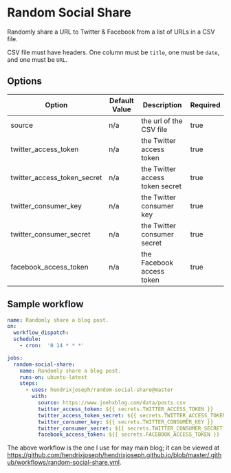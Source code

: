 # Random Social Share

Randomly share a URL to Twitter & Facebook from a list of URLs in a CSV file.

CSV file must have headers. One column must be `title`, one must be `date`, and one must be `URL`.

## Options

| Option | Default Value | Description | Required |
|--------|--------|--------|--------|
| source | n/a | the url of the CSV file | true |
| twitter_access_token | n/a | the Twitter access token | true |
| twitter_access_token_secret | n/a | the Twitter access token secret| true |
| twitter_consumer_key | n/a | the Twitter consumer key | true |
| twitter_consumer_secret | n/a | the Twitter consumer secret | true |
| facebook_access_token | n/a | the Facebook access token | true |

## Sample workflow

```yml
name: Randomly share a blog post.
on:
  workflow_dispatch:
  schedule:
    - cron:  '0 14 * * *'

jobs:
  random-social-share:
    name: Randomly share a blog post.
    runs-on: ubuntu-latest
    steps:
      - uses: hendrixjoseph/random-social-share@master
        with:
          source: https://www.joehxblog.com/data/posts.csv
          twitter_access_token: ${{ secrets.TWITTER_ACCESS_TOKEN }}
          twitter_access_token_secret: ${{ secrets.TWITTER_ACCESS_TOKEN_SECRET }}
          twitter_consumer_key: ${{ secrets.TWITTER_CONSUMER_KEY }}
          twitter_consumer_secret: ${{ secrets.TWITTER_CONSUMER_SECRET }}
          facebook_access_token: ${{ secrets.FACEBOOK_ACCESS_TOKEN }}
```

The above workflow is the one I use for may main blog; it can be viewed at <https://github.com/hendrixjoseph/hendrixjoseph.github.io/blob/master/.github/workflows/random-social-share.yml>.
